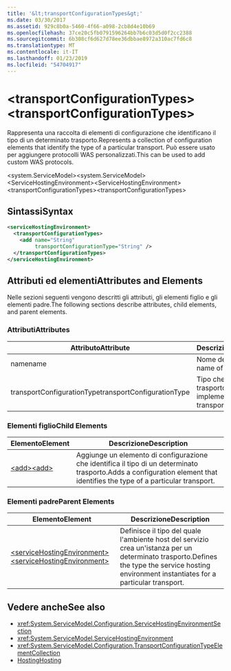 ```yaml
---
title: '&lt;transportConfigurationTypes&gt;'
ms.date: 03/30/2017
ms.assetid: 929c8b0a-5460-4f66-a098-2cb8d4e10b69
ms.openlocfilehash: 37ce20c5fb0791596264bb7b6c03d5d0f2cc2388
ms.sourcegitcommit: 6b308cf6d627d78ee36dbbae8972a310ac7fd6c8
ms.translationtype: MT
ms.contentlocale: it-IT
ms.lasthandoff: 01/23/2019
ms.locfileid: "54704917"
---
```

# <a name="lttransportconfigurationtypesgt"></a><span data-ttu-id="e72c0-102">&lt;transportConfigurationTypes&gt;</span><span class="sxs-lookup"><span data-stu-id="e72c0-102">&lt;transportConfigurationTypes&gt;</span></span>
<span data-ttu-id="e72c0-103">Rappresenta una raccolta di elementi di configurazione che identificano il tipo di un determinato trasporto.</span><span class="sxs-lookup"><span data-stu-id="e72c0-103">Represents a collection of configuration elements that identify the type of a particular transport.</span></span> <span data-ttu-id="e72c0-104">Può essere usato per aggiungere protocolli WAS personalizzati.</span><span class="sxs-lookup"><span data-stu-id="e72c0-104">This can be used to add custom WAS protocols.</span></span>  
  
 <span data-ttu-id="e72c0-105">\<system.ServiceModel></span><span class="sxs-lookup"><span data-stu-id="e72c0-105">\<system.ServiceModel></span></span>  
<span data-ttu-id="e72c0-106">\<ServiceHostingEnvironment></span><span class="sxs-lookup"><span data-stu-id="e72c0-106">\<ServiceHostingEnvironment></span></span>  
<span data-ttu-id="e72c0-107">\<transportConfigurationTypes></span><span class="sxs-lookup"><span data-stu-id="e72c0-107">\<transportConfigurationTypes></span></span>  
  
## <a name="syntax"></a><span data-ttu-id="e72c0-108">Sintassi</span><span class="sxs-lookup"><span data-stu-id="e72c0-108">Syntax</span></span>  
  
```xml  
<serviceHostingEnvironment>
  <transportConfigurationTypes>
    <add name="String"
         transportConfigurationType="String" />
  </transportConfigurationTypes>
</serviceHostingEnvironment>
```  
  
## <a name="attributes-and-elements"></a><span data-ttu-id="e72c0-109">Attributi ed elementi</span><span class="sxs-lookup"><span data-stu-id="e72c0-109">Attributes and Elements</span></span>  
 <span data-ttu-id="e72c0-110">Nelle sezioni seguenti vengono descritti gli attributi, gli elementi figlio e gli elementi padre.</span><span class="sxs-lookup"><span data-stu-id="e72c0-110">The following sections describe attributes, child elements, and parent elements.</span></span>  
  
### <a name="attributes"></a><span data-ttu-id="e72c0-111">Attributi</span><span class="sxs-lookup"><span data-stu-id="e72c0-111">Attributes</span></span>  
  
|<span data-ttu-id="e72c0-112">Attributo</span><span class="sxs-lookup"><span data-stu-id="e72c0-112">Attribute</span></span>|<span data-ttu-id="e72c0-113">Descrizione</span><span class="sxs-lookup"><span data-stu-id="e72c0-113">Description</span></span>|  
|---------------|-----------------|  
|<span data-ttu-id="e72c0-114">name</span><span class="sxs-lookup"><span data-stu-id="e72c0-114">name</span></span>|<span data-ttu-id="e72c0-115">Nome del trasporto.</span><span class="sxs-lookup"><span data-stu-id="e72c0-115">The name of the transport</span></span>|  
|<span data-ttu-id="e72c0-116">transportConfigurationType</span><span class="sxs-lookup"><span data-stu-id="e72c0-116">transportConfigurationType</span></span>|<span data-ttu-id="e72c0-117">Tipo che implementa il trasporto.</span><span class="sxs-lookup"><span data-stu-id="e72c0-117">The type that implements the transport</span></span>|  
  
### <a name="child-elements"></a><span data-ttu-id="e72c0-118">Elementi figlio</span><span class="sxs-lookup"><span data-stu-id="e72c0-118">Child Elements</span></span>  
  
|<span data-ttu-id="e72c0-119">Elemento</span><span class="sxs-lookup"><span data-stu-id="e72c0-119">Element</span></span>|<span data-ttu-id="e72c0-120">Descrizione</span><span class="sxs-lookup"><span data-stu-id="e72c0-120">Description</span></span>|  
|-------------|-----------------|  
|[<span data-ttu-id="e72c0-121">\<add></span><span class="sxs-lookup"><span data-stu-id="e72c0-121">\<add></span></span>](../../../../../docs/framework/configure-apps/file-schema/wcf/add-of-transportconfigurationtype.md)|<span data-ttu-id="e72c0-122">Aggiunge un elemento di configurazione che identifica il tipo di un determinato trasporto.</span><span class="sxs-lookup"><span data-stu-id="e72c0-122">Adds a configuration element that identifies the type of a particular transport.</span></span>|  
  
### <a name="parent-elements"></a><span data-ttu-id="e72c0-123">Elementi padre</span><span class="sxs-lookup"><span data-stu-id="e72c0-123">Parent Elements</span></span>  
  
|<span data-ttu-id="e72c0-124">Elemento</span><span class="sxs-lookup"><span data-stu-id="e72c0-124">Element</span></span>|<span data-ttu-id="e72c0-125">Descrizione</span><span class="sxs-lookup"><span data-stu-id="e72c0-125">Description</span></span>|  
|-------------|-----------------|  
|[<span data-ttu-id="e72c0-126">\<serviceHostingEnvironment></span><span class="sxs-lookup"><span data-stu-id="e72c0-126">\<serviceHostingEnvironment></span></span>](../../../../../docs/framework/configure-apps/file-schema/wcf/servicehostingenvironment.md)|<span data-ttu-id="e72c0-127">Definisce il tipo del quale l'ambiente host del servizio crea un'istanza per un determinato trasporto.</span><span class="sxs-lookup"><span data-stu-id="e72c0-127">Defines the type the service hosting environment instantiates for a particular transport.</span></span>|  
  
## <a name="see-also"></a><span data-ttu-id="e72c0-128">Vedere anche</span><span class="sxs-lookup"><span data-stu-id="e72c0-128">See also</span></span>
- <xref:System.ServiceModel.Configuration.ServiceHostingEnvironmentSection>
- <xref:System.ServiceModel.ServiceHostingEnvironment>
- <xref:System.ServiceModel.Configuration.TransportConfigurationTypeElementCollection>
- [<span data-ttu-id="e72c0-129">Hosting</span><span class="sxs-lookup"><span data-stu-id="e72c0-129">Hosting</span></span>](../../../../../docs/framework/wcf/feature-details/hosting.md)
